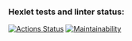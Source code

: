 ### Hexlet tests and linter status:
[![Actions Status](https://github.com/presimos/frontend-project-46/actions/workflows/hexlet-check.yml/badge.svg)](https://github.com/presimos/frontend-project-46/actions)
[![Maintainability](https://api.codeclimate.com/v1/badges/839880296a79b486000c/maintainability)](https://codeclimate.com/github/presimos/frontend-project-46/maintainability)